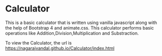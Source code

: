 # Calculator

This is a basic calculator that is written using vanilla javascript along with the help of Bootstrap 4 and animate.css.
This calculator performs basic operations like Addition,Division,Multiplication and Substraction.

To view the Calculator, the url is https://nagarajvandal.github.io/Calculator/index.html
